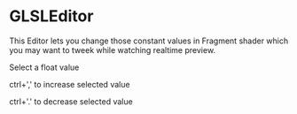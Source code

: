 GLSLEditor
==========

This Editor lets you change those constant values in Fragment shader which you may want to tweek while watching realtime preview.

Select a float value

ctrl+',' to increase selected value

ctrl+'.' to decrease selected value

